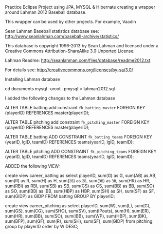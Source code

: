 Practice Eclipse Project using JPA, MYSQL & Hibernate creating a wrapper around Lahman 2012 Baseball database.

This wrapper can be used by other projects.  For example, Vaadin 

Sean Lahman Baseball statistics database see: http://www.seanlahman.com/baseball-archive/statistics/

This database is copyright 1996-2013 by Sean Lahman and licensed under a Creative Commons 
Attribution-ShareAlike 3.0 Unported License.  

Lahman Readme:  http://seanlahman.com/files/database/readme2012.txt 

For details see: http://creativecommons.org/licenses/by-sa/3.0/

Installing Lahman database

cd documents
mysql -uroot -pmysql < lahman2012.sql




I added the following changes to the Lahman database

ALTER TABLE batting
add constraint `fk_batting_master`
FOREIGN KEY (playerID)
REFERENCES master(playerID);

ALTER TABLE pitching
add constraint `fk_pitching_master`
FOREIGN KEY (playerID)
REFERENCES master(playerID);

ALTER TABLE batting
ADD CONSTRAINT `fk_batting_teams`
FOREIGN KEY (yearID, lgID, teamID)
REFERENCES teams(yearID, lgID, teamID);

ALTER TABLE pitching
ADD CONSTRAINT `fk_pitching_teams`
FOREIGN KEY (yearID, lgID, teamID)
REFERENCES teams(yearID, lgID, teamID);

ADDED the following VIEW:

create view career_batting as
select
playerID,
sum(G) as G,
sum(AB) as AB,
sum(R) as R,
sum(H) as H,
sum(`2B`) as `2B`,
sum(`3B`) as `3B`,
sum(HR) as HR,
sum(RBI) as RBI,
sum(SB) as SB,
sum(CS) as CS,
sum(BB) as BB,
sum(SO) as SO,
sum(IBB) as IBB,
sum(HBP) as HBP,
sum(SH) as SH,
sum(SF) as SF,
sum(GIDP) as GIDP
FROM batting
GROUP BY playerID;

create view career_pitching as
select playerID, sum(W), sum(L), sum(G), sum(GS), sum(CG), sum(SHO), sum(SV), sum(IPouts), sum(H), sum(ER), sum(HR), sum(BB), sum(SO), sum(IBB), sum(WP), sum(HBP), sum(BK), sum(BFP), sum(GF), sum(R), sum(SH), sum(SF), sum(GIDP)
from pitching 
group by playerID
order by W DESC;
